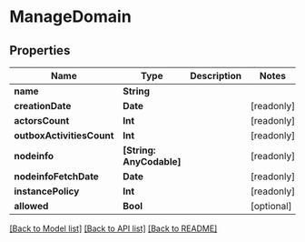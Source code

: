 # ManageDomain

## Properties
Name | Type | Description | Notes
------------ | ------------- | ------------- | -------------
**name** | **String** |  | 
**creationDate** | **Date** |  | [readonly] 
**actorsCount** | **Int** |  | [readonly] 
**outboxActivitiesCount** | **Int** |  | [readonly] 
**nodeinfo** | **[String: AnyCodable]** |  | [readonly] 
**nodeinfoFetchDate** | **Date** |  | [readonly] 
**instancePolicy** | **Int** |  | [readonly] 
**allowed** | **Bool** |  | [optional] 

[[Back to Model list]](../README.md#documentation-for-models) [[Back to API list]](../README.md#documentation-for-api-endpoints) [[Back to README]](../README.md)


